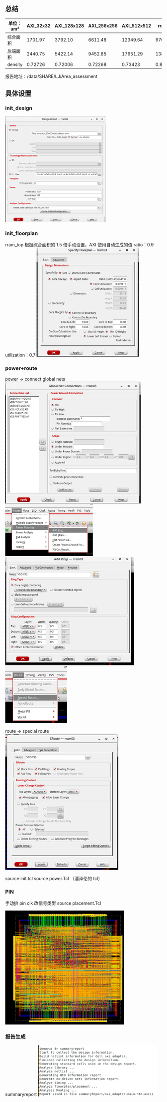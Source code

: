 ## 总结

| 单位：um² | AXI_32x32 | AXI_128x128 | AXI_256x256 | AXI_512x512 | rram_top  |
| --------- | --------- | ----------- | ----------- | ----------- | --------- |
| 综合面积  | 1701.97   | 3792.10     | 6611.48     | 12349.64    | 97073.40  |
| 后端面积  | 2440.75   | 5422.14     | 9452.85     | 17651.29    | 138021.20 |
| density  |0.72726 |     0.72006         | 0.72268           | 0.73423            |   0.80775        |

报告地址：/data/SHARE/LJ/Area_assessment

## 具体设置

### init_design

<img src="https://raw.githubusercontent.com/acdefg/cdn/main/obsidian/20230920145143.png" alt="400" style="zoom: 50%;" />

### init_floorplan
rram_top 根据综合面积的 1.5 倍手动设置，AXI 使用自动生成的值
ratio：0.9 utilization：0.7
<img src="https://raw.githubusercontent.com/acdefg/cdn/main/obsidian/20230920145211.png" alt="400" style="zoom: 67%;" />

### power+route
power -> connect global nets
<img src="https://raw.githubusercontent.com/acdefg/cdn/main/obsidian/20230920145551.png" alt="400" style="zoom: 67%;" />
<img src="https://raw.githubusercontent.com/acdefg/cdn/main/obsidian/20230920145748.png" alt="300" style="zoom:67%;" />
<img src="https://raw.githubusercontent.com/acdefg/cdn/main/obsidian/20230920145952.png" alt="400" style="zoom:67%;" />
<img src="https://raw.githubusercontent.com/acdefg/cdn/main/obsidian/20230920150051.png" alt="300" style="zoom: 80%;" />

route -> special route
<img src="https://raw.githubusercontent.com/acdefg/cdn/main/obsidian/20230920150103.png" alt="400" style="zoom:67%;" />

source init.tcl
source power.Tcl
（潘泽伦的 tcl）
### PIN
手动排 pin
clk 改信号类型
source placement.Tcl

<img src="https://raw.githubusercontent.com/acdefg/cdn/main/obsidian/20230920151510.png" alt="400" style="zoom: 50%;" />

### 报告生成
summaryreport
<img src="https://raw.githubusercontent.com/acdefg/cdn/main/obsidian/20230920151809.png" alt="400" style="zoom:67%;" />



